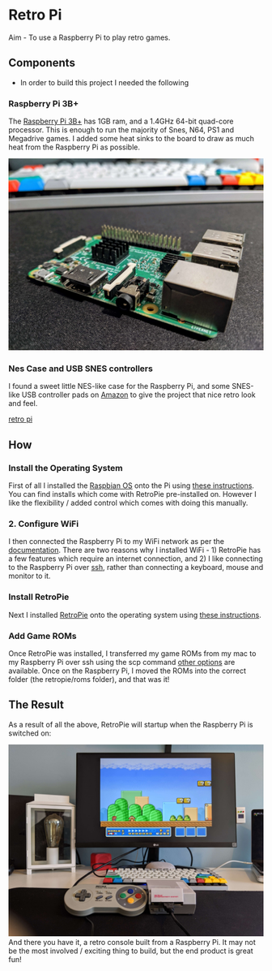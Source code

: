# Retro Pi

Aim - To use a Raspberry Pi to play retro games.

## Components</h2>
- In order to build this project I needed the following

### Raspberry Pi 3B+

The [Raspberry Pi 3B+](https://www.raspberrypi.org/products/raspberry-pi-3-model-b-plus/) has 1GB ram, and a 1.4GHz 64-bit quad-core processor. This is enough to run the majority of Snes, N64, PS1 and Megadrive games. I added some heat sinks to the board to draw as much heat from the Raspberry Pi as possible.

![rpi 3 b](./img/rpi-3-b.jpg)
            
### Nes Case and USB SNES controllers</h3>
I found a sweet little NES-like case for the Raspberry Pi, and some SNES-like USB controller pads on [Amazon](https://www.amazon.co.uk) to give the project that nice retro look and feel.

[retro pi](./img/retro-pi.jpg)            

## How
      
### Install the Operating System

First of all I installed the [Raspbian OS](https://www.raspberrypi.org/downloads/raspbian/) onto the Pi using [these instructions](https://www.raspberrypi.org/documentation/installation/installing-images/). You can find installs which come with RetroPie pre-installed on. However I like the flexibility / added control which comes with doing this manually.

### 2. Configure WiFi

I then connected the Raspberry Pi to my WiFi network as per the [documentation](https://www.raspberrypi.org/documentation/configuration/wireless/wireless-cli.md). There are two reasons why I installed WiFi - 1) RetroPie has a few features which require an internet connection, and 2) I like connecting to the Raspberry Pi over [ssh](https://retropie.org.uk/docs/SSH/),
rather than connecting a keyboard, mouse and monitor to it.

### Install RetroPie

Next I installed [RetroPie](https://retropie.org.uk/) onto the operating system using [these instructions](href="https://retropie.org.uk/download/#Raspbian_on_a_Raspberry_Pi).

### Add Game ROMs
Once RetroPie was installed, I transferred my game ROMs from my mac to my Raspberry Pi over ssh using the scp command [other options](https://retropie.org.uk/docs/Transferring-Roms/) are available. Once on the Raspberry Pi, I moved the ROMs into the correct folder (the retropie/roms folder), and that was it!

## The Result

As a result of all the above, RetroPie will startup when the Raspberry Pi is switched on:

![retro pi running](./img/retro-pi-running.jpg)
And there you have it, a retro console built from a Raspberry Pi. It may not be the most involved / exciting thing to build, but the end product is great fun!

